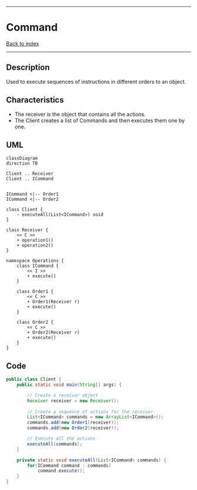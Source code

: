 
---
# Command

[Back to index](../index.md)

---

## Description

Used to execute sequences of instructions in different orders to an object.

## Characteristics

- The receiver is the object that contains all the actions.
- The Client creates a list of Commands and then executes them one by one.

## UML

```mermaid
classDiagram
direction TB

Client .. Receiver 
Client .. ICommand 


ICommand <|-- Order1
ICommand <|-- Order2

class Client {
	- executeAll(List<ICommand>) void
}

class Receiver {
	<< C >>
	+ operation1()
	+ operation2() 
}

namespace Operations {
	class ICommand {
		<< I >>
		+ execute()
	}
	
	class Order1 {
		<< C >>
		+ Order1(Receiver r)
		+ execute()
	}
	
	class Order2 {
		<< C >>
		+ Order2(Receiver r)
		+ execute()
	}
}
```
## Code

```java
public class Client { 
	public static void main(String[] args) {

		// Create a receiver object
		Receiver receiver = new Receiver();
		
		// Create a sequence of actions for the receiver
		List<ICommand> commands = new ArrayList<ICommand>();
		commands.add(new Order1(receiver));
		commands.add(new Order2(receiver));

		// Execute all the actions
		executeAll(commands);
	}

	private static void executeAll(List<ICommand> commands) {
		for(ICommand command : commands)
			command.execute();
	}
}
```